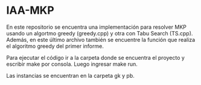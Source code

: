 # IAA-MKP
En este repositorio se encuentra una implementación para resolver MKP usando un algortmo greedy (greedy.cpp) y otra con Tabu Search (TS.cpp). Además, en este último archivo también se encuentre la función que realiza el algoritmo greedy del primer informe. 

Para ejecutar el código ir a la carpeta donde se encuentra el proyecto y escribir make por consola. Luego ingresar make run.

Las instancias se encuentran en la carpeta gk y pb.
